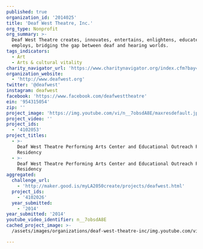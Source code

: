 ```yaml
---
published: true
organization_id: '2014025'
title: 'Deaf West Theatre, Inc.'
org_type: Nonprofit
org_summary: >-
  Deaf West Theatre creates, innovates, entertains, enlightens, educates,
  employs, bridging the gap between deaf and hearing worlds.
tags_indicators:
  - Art
  - Arts & cultural vitality
charity_navigator_url: 'https://www.charitynavigator.org/index.cfm?bay=search.profile&ein=954315054'
organization_website:
  - 'http://www.deafwest.org'
twitter: '@deafwest'
instagram: deafwest
facebook: 'https://www.facebook.com/deafwesttheatre'
ein: '954315054'
zip: ''
project_image: 'https://img.youtube.com/vi/n__7obsdA8E/maxresdefault.jpg'
project_video: ''
project_ids:
  - '4102053'
project_titles:
  - >-
    Deaf West Theatre Performing Arts Center and Educational Outreach Program
    Residency 
  - >-
    Deaf West Theatre Performing Arts Center and Educational Outreach Program
    Residency
aggregated:
  challenge_url:
    - 'http://maker.good.is/myLA2050create/projects/deafwest.html'
  project_ids:
    - '4102026'
  year_submitted:
    - '2014'
year_submitted: '2014'
youtube_video_identifier: n__7obsdA8E
cached_project_image: >-
  /assets/images/organizations/deaf-west-theatre-inc/img.youtube.com/vi/n__7obsdA8E/maxresdefault.jpg

---
```

